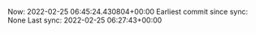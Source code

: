 Now: 2022-02-25 06:45:24.430804+00:00 Earliest commit since sync: None Last sync: 2022-02-25 06:27:43+00:00
